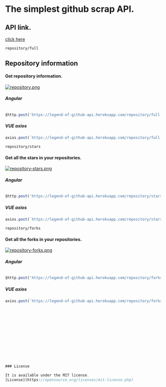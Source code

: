 # The simplest github scrap API.

## API link.
[click here](https://legend-of-github-api.herokuapp.com/)

```repository/full```
## Repository information

#### Get repository information. 
[![repository.png](https://s1.postimg.org/8bcyuqz2yn/api1.png)](https://postimg.org/image/7tmx65xpdn/)

##### Angular
``` JavaScript

$http.post('https://legend-of-github-api.herokuapp.com/repository/full', { username: 'username' } )
```
##### VUE axios
``` JavaScript
axios.post(`https://legend-of-github-api.herokuapp.com/repository/full`, { username: 'username' })
```

```repository/stars```
#### Get all the stars in your repositories. 

[![repository-stars.png](https://s1.postimg.org/7gwsxsxhgf/api2.png)](https://postimg.org/image/3c17lp0bdn/)

##### Angular
``` JavaScript

$http.post('https://legend-of-github-api.herokuapp.com/repository/stars', { username: 'username' } )
```
##### VUE axios
``` JavaScript
axios.post(`https://legend-of-github-api.herokuapp.com/repository/stars`, { username: 'username' })
```

```repository/forks```
#### Get all the forks in your repositories. 
[![repository-forks.png](https://s1.postimg.org/93se84bacv/api3.png)](https://postimg.org/image/7x92zimdrf/)

##### Angular
``` JavaScript

$http.post('https://legend-of-github-api.herokuapp.com/repository/forks', { username: 'username' } )
```
##### VUE axios
``` JavaScript
axios.post(`https://legend-of-github-api.herokuapp.com/repository/forks`, { username: 'username' })














### License

It is available under the MIT license.
[License](https://opensource.org/licenses/mit-license.php)
